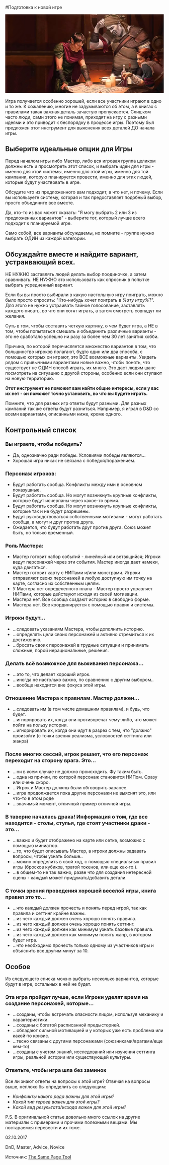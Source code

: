 #Подготовка к новой игре

![](archive/img/articles/When_you_plan_new_game.jpg)

<p class='description'>
Игра получается особенно хорошей, если все участники играют в одно и то же. К сожалению, многие не задумываются об этом, а в книгах с правилами такая важная деталь зачастую пропускается. Слишком часто люди, сами этого не понимая, приходят на игру с разными идеями и это приводит к беспорядку в процессе игры. Поэтому был предложен этот инструмент для выяснения всех деталей ДО начала игры.
</p>

## Выберите идеальные опции для Игры

Перед началом игры либо Мастер, либо вся игровая группа целиком должны есть и просмотреть этот список, и выбрать идеи для игры - именно для этой системы, именно для этой игры, именно для той кампании, которую планируется провести, именно для этих людей, которые будут участвовать в игре.

Обсудите что из предложенного вам подходит, а что нет, и почему. Если вы используете систему, которая и так предоставляет подобный выбор, просто объедините все вместе.

Да, кто-то из вас может сказать: "Я могу выбрать 2 или 3 из предложенных вариантов" - выберите тот, который лучше всего подходит к планируемой игре.

Само собой, все варианты обсуждаемы, но помните - группе нужно выбрать ОДИН из каждой категории.


## Обсуждайте вместе и найдите вариант, устраивающий всех.

НЕ НУЖНО заставлять людей делать выбор поодиночке, а затем сравнивать. НЕ НУЖНО это использовать как опросник в попытке выбрать усредненный вариант.

Если бы вы просто выбирали в какую настольную игру поиграть, можно было просто спросить: "Кто-нибудь хочет поиграть в _%эту игру%_?". Для этого не нужно устраивать тайное голосование, заставлять каждого писать, во что они хотят играть, а затем смотреть совпадут ли желания.

Суть в том, чтобы составить четкую картину, о чем будет игра, а НЕ в том, чтобы попытаться смешать и объединить различные варианты - это не сработало успешно ни разу за более чем 30 лет занятия хобби.

Причина, по которой перечисляется множество вариантов в том, что большинство игроков полагают, будто один или два способа, с помощью которых он играют, это ВСЕ возможные варианты. Увидеть рядом с привычными вариантами новые важно, чтобы понять, что существует не ОДИН способ играть, их много. Это даст людям шанс посмотреть на ситуацию с другой стороны, особенно если они ступают на новую территорию.

__Этот инструмент не поможет вам найти общие интересы, если у вас их нет - он поможет точно установить, во что вы будете играть.__

Помните, что для разных игр ответы будут разными. Для разных кампаний так же ответы будут разниться. Например, я играл в D&D со всеми вариантами, описанными ниже, кроме одного.

## Контрольный список

### Вы играете, чтобы победить?

 - Да, однозначно ради победы. Условиями победы являются...
 - Хорошая игра никак не связана с победой/поражением.

### Персонаж игроков:

 - Будут работать сообща. Конфликты между ими в основном показушные.
 - Будут работать сообща. Но могут возникнуть крупные конфликты, которые будут исчерпаны через какое-то время.
 - Будут работать сообща. Но могут возникнуть крупные конфликты, которые так и не будут разрешены.
 - Будут руководствоваться собственными мотивами - могут работать сообща, а могут и друг против друга.
 - Ожидается, что будут работать друг против друга. Союз может быть, но только временный.

### Роль Мастера:

 - Мастер готовит набор событий - линейный или ветвящийся; Игроки ведут персонажей через эти события. Мастер иногда дает намеки, куда двигаться.
 - Мастер готовит карту с НИПами и/или монстрами. Игроки отправляют своих персонажей в любую доступную им точку на карте, согласно их собственным целям.
 - У Мастера нет определенного плана - Мастер просто управляет НИПами, которые действуют исходя из своей мотивации.
 - Мастера нет. Все сообща создают историю в свободно форме.
 - Мастера нет. Все координируется с помощью правил и системы.

### Игроки будут...

 - ...следовать указаниям Мастера, чтобы дополнить историю.
 - ...определять цели своих персонажей и активно стремиться к их достижению.
 - ...бросать своих персонажей в трудные ситуации и принимать сложные, порой нерациональные, решения.

### Делать всё возможное для выживания персонажа…

 - ...это то, что делает хороший игрок.
 - ...иногда не настолько важно, по сравнению с другим выбором..
 - ...вообще находится вне фокуса этой игры.

### Отношение Мастера к правилам. Мастер должен...

 - ...следовать им (в том числе домашним правилам), и будь, что будет.
 - ...игнорировать их, когда они противоречат чему-либо, что может пойти на пользу истории.
 - ...игнорировать их, когда они идут в разрез с тем, что "должно" произойти (с точки зрения реализма, условностей сеттинга или жанра)


### После многих сессий, игрок решает, что его персонаж переходит на сторону врага. Это…

 - ...ни в коем случае не должно происходить. Фу таким быть.
 - ...одна из причин, по которой персонаж становится НИПом. Сразу или очень скоро.
 - ...Игрок и Мастер должны были обговорить заранее.
 - ...игра продолжается пока другие персонажи не выяснят это, или что-то в этом роде
 - ...значимый момент, отличный пример отличной игры.

### В таверне началась драка! Информация о том, где все находится - столы, стулья, где стоят участники драки - это...

 - ...важно и будет отображено на карте или сетке, возможно с помощью миниатюр.
 - ...то, что будет описывать Мастер, а игроки должны задавать вопросы, чтобы узнать больше..
 - ...можно определить в свой ход, с помощью специальных правил игры (бросков кубиков, тратой токенов, или еще как-то.).
 - ...в общем-то не так важно, разве что для создания интересной сцены - каждый может придумать/добавить детали.

### С точки зрения проведения хорошей веселой игры, книга правил это то...

 - ...что каждый должен прочесть и понять перед игрой, так как правила и сеттинг крайне важны.
 - ...из чего каждый должен очень хорошо понять правила.
 - ...из чего каждый должен очень хорошо понять сеттинг.
 - ...из чего каждый должен как минимум узнать базовые правила.
 - ...из чего каждый должен как минимум понять жанр, в котором будет игра.
 - ...что необходимо прочесть только одному из участников игры и объяснить все другим минут за 10.

## Особое

Из следующего списка можно выбрать несколько вариантов, которые будут в игре, остальных в ней не будет.

### Эта игра пройдет лучше, если Игроки уделят время на создание персонажей, которые...

 - ...созданы, чтобы встречать опасности лицом, используя механику и характеристики.
 - ...созданы с богатой расписанной предысторией.
 - ...обладают сильной мотивацией и у которых уже есть проблема или какой-то кризис.
 - ...тесно связаны с другими персонажами (союзниками/врагами/еще кем-то)
 - ...созданы с учетом знаний, исследований или изучения сеттинга игры, реальной истории или существующей культуры.

### Ответьте, чтобы игра шла без заминок

Все ли знают ответы на вопросы к этой игре? Отвечая на вопросы выше, неплохо бы определить со следующим:

 - _Конфликты какого рода важны для этой игры?_
 - _Какой тип героев важен для этой игры?_
 - _Какой вид результата/исхода важен для этой игры?_

P.S. В оригинальной статье довольно много ссылок на другие материалы с примерами и прочими полезными вещами. Мы постараемся перевести и их тоже.

<p class='date noRedString'>02.10.2017</p>
<p class='hashtags'>DnD, Master, Advice, Novice</p>
<p class='noRedString'>Источник: <a href='https://bankuei.wordpress.com/2010/03/27/the-same-page-tool/'>The Same Page Tool</a></p>
